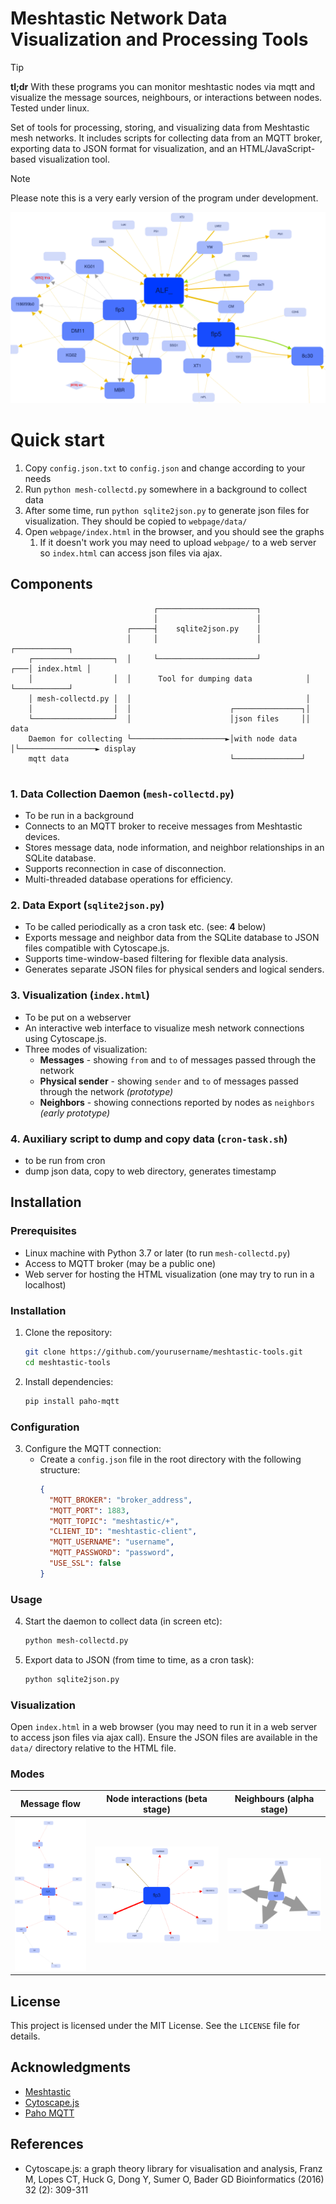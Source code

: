 # Meshtastic Network Data Visualization and Processing Tools


> [!TIP]
> **tl;dr** With these programs you can monitor meshtastic nodes via mqtt and visualize the message sources, neighbours, or interactions between nodes. Tested under linux.


Set of tools for processing, storing, and visualizing data from Meshtastic mesh networks. It includes scripts for collecting data from an MQTT broker, exporting data to JSON format for visualization, and an HTML/JavaScript-based visualization tool.

> [!NOTE]  
> Please note this is a very early version of the program under development.

![screenshot](obrazki/obrazek-README.png)

# Quick start

1. Copy `config.json.txt` to `config.json` and change according to your needs
2. Run `python mesh-collectd.py` somewhere in a background to collect data
3. After some time, run `python sqlite2json.py` to generate json files for visualization. They should be copied to `webpage/data/`
4. Open `webpage/index.html` in the browser, and you should see the graphs
   1. If it doesn't work you may need to upload `webpage/` to a web server so `index.html` can access json files via ajax.




## Components

```text                                                                                              
                                ┌──────────────────────┐                                      
                                │                      │                                      
                          ┌─────┤    sqlite2json.py    │                                      
                          │     │                      │              ┌────────────┐          
    ┌──────────────────┐  │     └──────────────────────┘          ┌───│ index.html │          
    │                  │  │      Tool for dumping data            │   └────────────┘          
    │ mesh-collectd.py │  │                                       │                           
    │                  │  │                      ┌───────────────┐│                           
    └──────────────────┘  │                      │json files     ││                   data    
    Daemon for collecting └─────────────────────►│with node data │└─────────────────► display 
    mqtt data                                    └───────────────┘                            
                                                                                              
```

### 1. Data Collection Daemon (`mesh-collectd.py`)
- To be run in a background
- Connects to an MQTT broker to receive messages from Meshtastic devices.
- Stores message data, node information, and neighbor relationships in an SQLite database.
- Supports reconnection in case of disconnection.
- Multi-threaded database operations for efficiency.

### 2. Data Export (`sqlite2json.py`)
- To be called periodically as a cron task etc. (see: **4** below)
- Exports message and neighbor data from the SQLite database to JSON files compatible with Cytoscape.js.
- Supports time-window-based filtering for flexible data analysis.
- Generates separate JSON files for physical senders and logical senders.

### 3. Visualization (`index.html`)
- To be put on a webserver
- An interactive web interface to visualize mesh network connections using Cytoscape.js.
- Three modes of visualization:
  - **Messages** - showing `from` and `to` of messages passed through the network
  - **Physical sender** - showing `sender` and `to` of messages passed through the network *(prototype)*
  - **Neighbors** - showing connections reported by nodes as `neighbors` *(early prototype)*

### 4. Auxiliary script to dump and copy data (`cron-task.sh`)
- to be run from cron
- dump json data, copy to web directory, generates timestamp


## Installation

### Prerequisites
- Linux machine with Python 3.7 or later (to run `mesh-collectd.py`)
- Access to MQTT broker (may be a public one)
- Web server for hosting the HTML visualization (one may try to run in a localhost)

### Installation
1. Clone the repository:
   ```bash
   git clone https://github.com/yourusername/meshtastic-tools.git
   cd meshtastic-tools
   ```

2. Install dependencies:
   ```bash
   pip install paho-mqtt
   ```

### Configuration

3. Configure the MQTT connection:
   - Create a `config.json` file in the root directory with the following structure:
     ```json
     {
       "MQTT_BROKER": "broker_address",
       "MQTT_PORT": 1883,
       "MQTT_TOPIC": "meshtastic/+",
       "CLIENT_ID": "meshtastic-client",
       "MQTT_USERNAME": "username",
       "MQTT_PASSWORD": "password",
       "USE_SSL": false
     }
     ```


### Usage

4. Start the daemon to collect data (in screen etc):
   ```bash
   python mesh-collectd.py
   ```

5. Export data to JSON (from time to time, as a cron task):
   ```bash
   python sqlite2json.py
   ```

### Visualization
Open `index.html` in a web browser (you may need to run it in a web server to access json files via ajax call). Ensure the JSON files are available in the `data/` directory relative to the HTML file.

### Modes


| Message flow | Node interactions (beta stage) | Neighbours (alpha stage)|
| --- | --- | ---- |
| ![alt text](obrazki/obrazek-README-1.png) |  ![alt text](obrazki/obrazek-README-2.png)|  ![alt text](obrazki/obrazek-README-3.png) |




## License
This project is licensed under the MIT License. See the `LICENSE` file for details.

## Acknowledgments
- [Meshtastic](https://meshtastic.org)
- [Cytoscape.js](https://js.cytoscape.org/)
- [Paho MQTT](https://www.eclipse.org/paho/)


## References

- Cytoscape.js: a graph theory library for visualisation and analysis, Franz M, Lopes CT, Huck G, Dong Y, Sumer O, Bader GD Bioinformatics (2016) 32 (2): 309-311